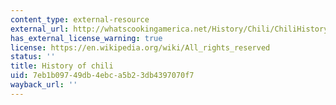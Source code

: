 ```yaml
---
content_type: external-resource
external_url: http://whatscookingamerica.net/History/Chili/ChiliHistory.htm
has_external_license_warning: true
license: https://en.wikipedia.org/wiki/All_rights_reserved
status: ''
title: History of chili
uid: 7eb1b097-49db-4ebc-a5b2-3db4397070f7
wayback_url: ''
---
```

